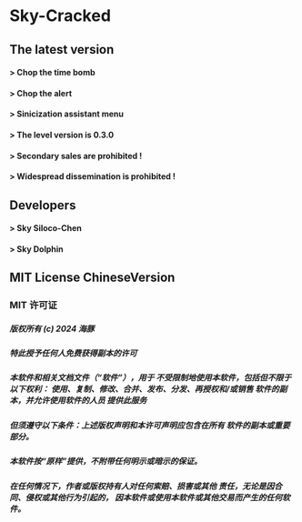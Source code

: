 # Sky-Cracked
## The latest version
#### > Chop the time bomb
#### > Chop the alert
#### > Sinicization assistant menu
#### > The level version is 0.3.0
#### > Secondary sales are prohibited ! 
#### > Widespread dissemination is prohibited !
## Developers
#### > Sky Siloco-Chen
#### > Sky Dolphin
## MIT License ChineseVersion
### MIT 许可证 
##### 版权所有 (c) 2024 海豚 
##### 特此授予任何人免费获得副本的许可 
##### 本软件和相关文档文件（“软件”），用于 不受限制地使用本软件，包括但不限于以下权利： 使用、复制、修改、合并、发布、分发、再授权和/或销售 软件的副本，并允许使用软件的人员 提供此服务
##### 但须遵守以下条件：上述版权声明和本许可声明应包含在所有 软件的副本或重要部分。 
##### 本软件按“原样”提供，不附带任何明示或暗示的保证。 
##### 在任何情况下，作者或版权持有人对任何索赔、损害或其他 责任，无论是因合同、侵权或其他行为引起的， 因本软件或使用本软件或其他交易而产生的任何软件。
